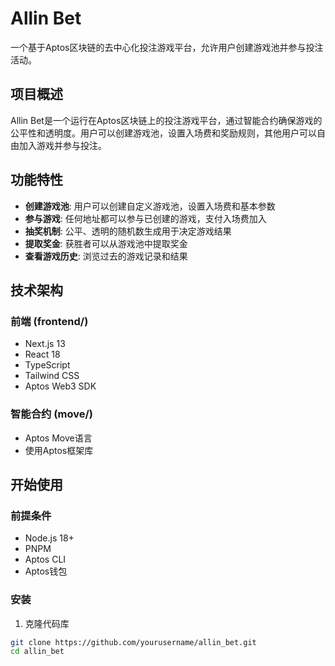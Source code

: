 # Allin Bet

一个基于Aptos区块链的去中心化投注游戏平台，允许用户创建游戏池并参与投注活动。

## 项目概述

Allin Bet是一个运行在Aptos区块链上的投注游戏平台，通过智能合约确保游戏的公平性和透明度。用户可以创建游戏池，设置入场费和奖励规则，其他用户可以自由加入游戏并参与投注。

## 功能特性

- **创建游戏池**: 用户可以创建自定义游戏池，设置入场费和基本参数
- **参与游戏**: 任何地址都可以参与已创建的游戏，支付入场费加入
- **抽奖机制**: 公平、透明的随机数生成用于决定游戏结果
- **提取奖金**: 获胜者可以从游戏池中提取奖金
- **查看游戏历史**: 浏览过去的游戏记录和结果

## 技术架构

### 前端 (frontend/)
- Next.js 13
- React 18
- TypeScript
- Tailwind CSS
- Aptos Web3 SDK

### 智能合约 (move/)
- Aptos Move语言
- 使用Aptos框架库

## 开始使用

### 前提条件
- Node.js 18+
- PNPM
- Aptos CLI
- Aptos钱包

### 安装

1. 克隆代码库
```bash
git clone https://github.com/yourusername/allin_bet.git
cd allin_bet